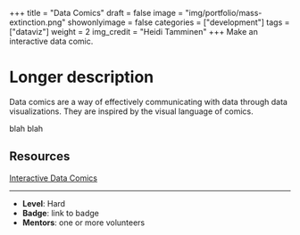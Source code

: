 +++
title = "Data Comics"
draft = false
image = "img/portfolio/mass-extinction.png"
showonlyimage = false
categories = ["development"]
tags = ["dataviz"]
weight = 2
img_credit = "Heidi Tamminen"
+++
Make an interactive data comic.

<!--more-->

# Longer description

Data comics are a way of effectively communicating with data through data visualizations. They are inspired by the visual language of comics. 

blah blah

## Resources

[Interactive Data Comics](https://interactivedatacomics.github.io)

--- 

* **Level**: Hard
* **Badge**: link to badge
* **Mentors**: one or more volunteers